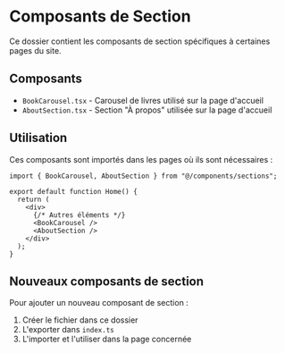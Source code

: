 # Composants de Section

Ce dossier contient les composants de section spécifiques à certaines pages du site.

## Composants

- `BookCarousel.tsx` - Carousel de livres utilisé sur la page d'accueil
- `AboutSection.tsx` - Section "À propos" utilisée sur la page d'accueil

## Utilisation

Ces composants sont importés dans les pages où ils sont nécessaires :

```tsx
import { BookCarousel, AboutSection } from "@/components/sections";

export default function Home() {
  return (
    <div>
      {/* Autres éléments */}
      <BookCarousel />
      <AboutSection />
    </div>
  );
}
```

## Nouveaux composants de section

Pour ajouter un nouveau composant de section :
1. Créer le fichier dans ce dossier
2. L'exporter dans `index.ts`
3. L'importer et l'utiliser dans la page concernée 